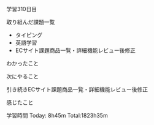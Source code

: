 学習310日目

取り組んだ課題一覧

- タイピング
- 英語学習
- ECサイト課題商品一覧・詳細機能レビュー後修正

わかったこと



次にやること

引き続きECサイト課題商品一覧・詳細機能レビュー後修正

感じたこと

学習時間 Today: 8h45m Total:1823h35m